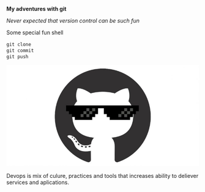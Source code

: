 **My adventures with git**

_Never expected that version control can be such fun_

Some special fun shell
```
git clone
git commit
git push
```


![Github logo](/m1/task1.1/images/git.jpg)

Devops is mix of culure, practices and tools that increases ability to deliever services and aplications.
